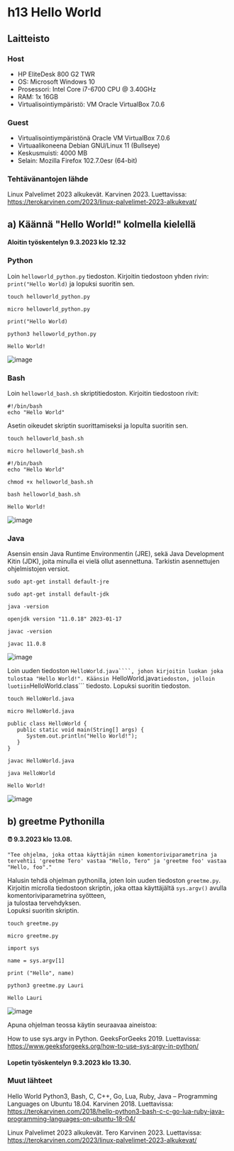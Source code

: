 # h13 Hello World

## Laitteisto  

### Host  

* HP EliteDesk 800 G2 TWR  
* OS: Microsoft Windows 10   
* Prosessori: Intel Core i7-6700 CPU @ 3.40GHz  
* RAM: 1x 16GB  
* Virtualisointiympäristö: VM Oracle VirtualBox 7.0.6  

### Guest
* Virtualisointiympäristönä Oracle VM VirtualBox 7.0.6  
* Virtuaalikoneena Debian GNU/Linux 11 (Bullseye)  
* Keskusmuisti: 4000 MB   
* Selain: Mozilla Firefox 102.7.0esr (64-bit)  

### Tehtävänantojen lähde  

Linux Palvelimet 2023 alkukevät. Karvinen 2023. Luettavissa: https://terokarvinen.com/2023/linux-palvelimet-2023-alkukevat/  

## a) Käännä "Hello World!" kolmella kielellä  

#### Aloitin työskentelyn 9.3.2023 klo 12.32  

### Python  

Loin ```helloworld_python.py``` tiedoston. Kirjoitin tiedostoon yhden rivin: ```print("Hello World)``` ja lopuksi suoritin sen.  
  
```touch helloworld_python.py```  
  
```micro helloworld_python.py```  
  
```print("Hello World)```  
  
```python3 helloworld_python.py```  
  
```Hello World!```  
  
  
![image](https://user-images.githubusercontent.com/90974678/223998820-fedc0693-67bf-45ff-b0ab-fd31a98a7156.png)
  
### Bash  

Loin ```helloworld_bash.sh``` skriptitiedoston. Kirjoitin tiedostoon rivit:  
```
#!/bin/bash
echo "Hello World"
```  
Asetin oikeudet skriptin suorittamiseksi ja lopulta suoritin sen.  

```touch helloworld_bash.sh```  
  
```micro helloworld_bash.sh```  
  
```
#!/bin/bash
echo "Hello World"
```  
  
```chmod +x helloworld_bash.sh```  
  
```bash helloworld_bash.sh```  
  
```Hello World!```  

![image](https://user-images.githubusercontent.com/90974678/224000510-04ac126d-64a9-4ce7-8865-931dde1a1891.png)  

### Java  

Asensin ensin Java Runtime Environmentin (JRE), sekä Java Development Kitin (JDK), joita minulla ei vielä ollut asennettuna. Tarkistin asennettujen ohjelmistojen versiot.  
  
```sudo apt-get install default-jre```  
  
```sudo apt-get install default-jdk```  
  
```java -version```  
  
```openjdk version "11.0.18" 2023-01-17```  
  
```javac -version```  
  
```javac 11.0.8```  

![image](https://user-images.githubusercontent.com/90974678/224003739-ca87f2e1-262d-4610-846a-446d15bc5ca1.png)

Loin uuden tiedoston ```HelloWorld.java````, johon kirjoitin luokan joka tulostaa "Hello World!". Käänsin ```HelloWorld.java``` tiedoston, jolloin luotiin ```HelloWorld.class``` tiedosto. 
Lopuksi suoritin tiedoston.  

```touch HelloWorld.java```  
  
```micro HelloWorld.java```  
  
```
public class HelloWorld {
   public static void main(String[] args) {
      System.out.println("Hello World!");
   }
}
```  
  
```javac HelloWorld.java```  
  
```java HelloWorld```  
  
```Hello World!```  
  


![image](https://user-images.githubusercontent.com/90974678/224004684-147ef163-1995-46f5-9193-014ca3f8be4a.png)  

## b) greetme Pythonilla  

#### ⏰ 9.3.2023 klo 13.08.  
  
```"Tee ohjelma, joka ottaa käyttäjän nimen komentoriviparametrina ja tervehtii 'greetme Tero' vastaa "Hello, Tero" ja 'greetme foo' vastaa "Hello, foo"."```  

Halusin tehdä ohjelman pythonilla, joten loin uuden tiedoston ```greetme.py```. Kirjoitin microlla tiedostoon skriptin, joka ottaa käyttäjältä ```sys.argv()``` avulla komentoriviparametrina syötteen,  
ja tulostaa tervehdyksen.  
Lopuksi suoritin skriptin.  

```touch greetme.py```  
  
```micro greetme.py```  
  
```
import sys

name = sys.argv[1]

print ("Hello", name)
```  
  
```python3 greetme.py Lauri```  
  
```Hello Lauri```  
  

![image](https://user-images.githubusercontent.com/90974678/224009840-307c13db-1707-4756-874b-ceab1eb21abd.png)  

Apuna ohjelman teossa käytin seuraavaa aineistoa:  
  
How to use sys.argv in Python. GeeksForGeeks 2019. Luettavissa: https://www.geeksforgeeks.org/how-to-use-sys-argv-in-python/  
  
  
#### Lopetin työskentelyn 9.3.2023 klo 13.30.

### Muut lähteet

Hello World Python3, Bash, C, C++, Go, Lua, Ruby, Java – Programming Languages on Ubuntu 18.04. Karvinen 2018. Luettavissa: https://terokarvinen.com/2018/hello-python3-bash-c-c-go-lua-ruby-java-programming-languages-on-ubuntu-18-04/

Linux Palvelimet 2023 alkukevät. Tero Karvinen 2023. Luettavissa: https://terokarvinen.com/2023/linux-palvelimet-2023-alkukevat/  




